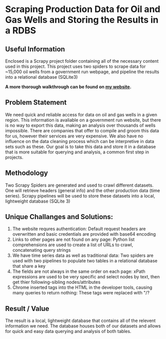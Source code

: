 # Scraping Production Data for Oil and Gas Wells and Storing the Results in a RDBS

## Useful Information

Enclosed is a Scrapy project folder containing all of the necessary content used in this project. 
This project uses two spiders to scrape data for ~15,000 oil wells from a government run webpage, and pipeline the results into a relational database (SQLite3)

**A more thorough walkthrough can be found on [my website](https://johnodonnell123.github.io/pages/page_scrapy.html).**

## Problem Statement

We need quick and reliable access for data on oil and gas wells in a given region. 
This information is avaliable on a government run website, but there is no way to export this data, making an analysis over thousands of wells impossible.
There are companies that offer to compile and groom this data for us, however their services are very expensive. We also have no influence on the data cleaning process which can be interpretive in data sets such as these. 
Our goal is to take this data and store it in a database that is more suitable for querying and analysis, a common first step in projects.

## Methodology

Two Scrapy Spiders are generated and used to crawl different datasets. One will retrieve headers (general info) and the other production data (time series).
Scrapy pipelines will be used to store these datasets into a local, lightweight database (SQLite 3)

## Unique Challanges and Solutions:
  1. The website requres authentication: Default request headers are overwritten and basic credentials are provided with base64 encoding
  2. Links to other pages are not found on any page: Python list comprehensions are used to create a list of URLs to crawl, concatenating query strings
  3. We have time series data as well as traditional data: Two spiders are used with two pipelines to populate two tables in a relational database that share a key
  4. The fields are not always in the same order on each page: xPath expressions are used to be very specific and select nodes by text, then get thier following-sibling nodes/attributes
  5. Chrome inserted <td> tags into the HTML in the developer tools, causing many queries to return nothing: These tags were replaced with "/?

## Result / Value

The result is a local, lightweight database that contains all of the relevent information we need. 
The database houses both of our datasets and allows for quick and easy data querying and analysis of both tables. 
